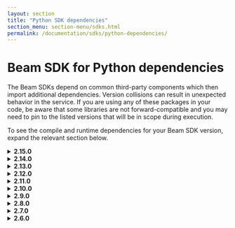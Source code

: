 ```yaml
---
layout: section
title: "Python SDK dependencies"
section_menu: section-menu/sdks.html
permalink: /documentation/sdks/python-dependencies/
---
```

<!--
Licensed under the Apache License, Version 2.0 (the "License");
you may not use this file except in compliance with the License.
You may obtain a copy of the License at

http://www.apache.org/licenses/LICENSE-2.0

Unless required by applicable law or agreed to in writing, software
distributed under the License is distributed on an "AS IS" BASIS,
WITHOUT WARRANTIES OR CONDITIONS OF ANY KIND, either express or implied.
See the License for the specific language governing permissions and
limitations under the License.
-->

# Beam SDK for Python dependencies

The Beam SDKs depend on common third-party components which then
import additional dependencies. Version collisions can result in unexpected
behavior in the service. If you are using any of these packages in your code, be
aware that some libraries are not forward-compatible and you may need to pin to
the listed versions that will be in scope during execution.

<p>To see the compile and runtime dependencies for your Beam SDK version, expand
the relevant section below.</p>

<details><summary markdown="span"><b>2.15.0</b></summary>

<p>Beam SDK for Python 2.15.0 has the following compile and
  runtime dependencies.</p>
<table class="table-bordered table-striped">
  <tr><th>Package</th><th>Version</th></tr>
  <tr><td>avro-python3</td><td>&gt;=1.8.1,&lt;2.0.0; python_version &gt;= "3.0"</td></tr>
  <tr><td>avro</td><td>&gt;=1.8.1,&lt;2.0.0; python_version &lt; "3.0"</td></tr>
  <tr><td>cachetools</td><td>&gt;=3.1.0,&lt;4</td></tr>
  <tr><td>crcmod</td><td>&gt;=1.7,&lt;2.0</td></tr>
  <tr><td>dill</td><td>&gt;=0.2.9,&lt;0.2.10</td></tr>
  <tr><td>fastavro</td><td>&gt;=0.21.4,&lt;0.22</td></tr>
  <tr><td>future</td><td>&gt;=0.16.0,&lt;1.0.0</td></tr>
  <tr><td>futures</td><td>&gt;=3.2.0,&lt;4.0.0; python_version &lt; "3.0"</td></tr>
  <tr><td>google-apitools</td><td>&gt;=0.5.28,&lt;0.5.29</td></tr>
  <tr><td>google-cloud-bigquery</td><td>&gt;=1.6.0,&lt;1.18.0</td></tr>
  <tr><td>google-cloud-bigtable</td><td>&gt;=0.31.1,&lt;0.33.0</td></tr>
  <tr><td>google-cloud-core</td><td>&gt;=0.28.1,&lt;2</td></tr>
  <tr><td>google-cloud-datastore</td><td>&gt;=1.7.1,&lt;1.8.0</td></tr>
  <tr><td>google-cloud-pubsub</td><td>&gt;=0.39.0,&lt;0.40.0</td></tr>
  <tr><td>googledatastore</td><td>&gt;=7.0.1,&lt;7.1; python_version &lt; "3.0"</td></tr>
  <tr><td>grpcio</td><td>&gt;=1.8,&lt;2</td></tr>
  <tr><td>hdfs</td><td>&gt;=2.1.0,&lt;3.0.0</td></tr>
  <tr><td>httplib2</td><td>&gt;=0.8,&lt;=0.12.0</td></tr>
  <tr><td>mock</td><td>&gt;=1.0.1,&lt;3.0.0</td></tr>
  <tr><td>oauth2client</td><td>&gt;=2.0.1,&lt;4</td></tr>
  <tr><td>proto-google-cloud-datastore-v1</td><td>&gt;=0.90.0,&lt;=0.90.4; python_version &lt; "3.0"</td></tr>
  <tr><td>protobuf</td><td>&gt;=3.5.0.post1,&lt;4</td></tr>
  <tr><td>pyarrow</td><td>&gt;=0.11.1,&lt;0.15.0; python_version &gt;= "3.0" or platform_system != "Windows"</td></tr>
  <tr><td>pydot</td><td>&gt;=1.2.0,&lt;2</td></tr>
  <tr><td>pymongo</td><td>&gt;=3.8.0,&lt;4.0.0</td></tr>
  <tr><td>pytz</td><td>&gt;=2018.3</td></tr>
  <tr><td>pyvcf</td><td>&gt;=0.6.8,&lt;0.7.0; python_version &lt; "3.0"</td></tr>
  <tr><td>pyyaml</td><td>&gt;=3.12,&lt;4.0.0</td></tr>
  <tr><td>typing</td><td>&gt;=3.6.0,&lt;3.7.0; python_version &lt; "3.5.0"</td></tr>
</table>

</details>

<details><summary markdown="span"><b>2.14.0</b></summary>

<p>Beam SDK for Python 2.14.0 has the following compile and
  runtime dependencies.</p>
<table class="table-bordered table-striped">
  <tr><th>Package</th><th>Version</th></tr>
  <tr><td>avro-python3</td><td>&gt;=1.8.1,&lt;2.0.0; python_version &gt;= "3.0"</td></tr>
  <tr><td>avro</td><td>&gt;=1.8.1,&lt;2.0.0; python_version &lt; "3.0"</td></tr>
  <tr><td>cachetools</td><td>&gt;=3.1.0,&lt;4</td></tr>
  <tr><td>crcmod</td><td>&gt;=1.7,&lt;2.0</td></tr>
  <tr><td>dill</td><td>&gt;=0.2.9,&lt;0.2.10</td></tr>
  <tr><td>fastavro</td><td>&gt;=0.21.4,&lt;0.22</td></tr>
  <tr><td>future</td><td>&gt;=0.16.0,&lt;1.0.0</td></tr>
  <tr><td>futures</td><td>&gt;=3.2.0,&lt;4.0.0; python_version &lt; "3.0"</td></tr>
  <tr><td>google-apitools</td><td>&gt;=0.5.28,&lt;0.5.29</td></tr>
  <tr><td>google-cloud-bigquery</td><td>&gt;=1.6.0,&lt;1.7.0</td></tr>
  <tr><td>google-cloud-bigtable</td><td>&gt;=0.31.1,&lt;0.33.0</td></tr>
  <tr><td>google-cloud-core</td><td>&gt;=0.28.1,&lt;0.30.0</td></tr>
  <tr><td>google-cloud-datastore</td><td>&gt;=1.7.1,&lt;1.8.0</td></tr>
  <tr><td>google-cloud-pubsub</td><td>&gt;=0.39.0,&lt;0.40.0</td></tr>
  <tr><td>googledatastore</td><td>&gt;=7.0.1,&lt;7.1; python_version &lt; "3.0"</td></tr>
  <tr><td>grpcio</td><td>&gt;=1.8,&lt;2</td></tr>
  <tr><td>hdfs</td><td>&gt;=2.1.0,&lt;3.0.0</td></tr>
  <tr><td>httplib2</td><td>&gt;=0.8,&lt;=0.12.0</td></tr>
  <tr><td>mock</td><td>&gt;=1.0.1,&lt;3.0.0</td></tr>
  <tr><td>oauth2client</td><td>&gt;=2.0.1,&lt;4</td></tr>
  <tr><td>proto-google-cloud-datastore-v1</td><td>&gt;=0.90.0,&lt;=0.90.4; python_version &lt; "3.0"</td></tr>
  <tr><td>protobuf</td><td>&gt;=3.5.0.post1,&lt;4</td></tr>
  <tr><td>pyarrow</td><td>&gt;=0.11.1,&lt;0.15.0; python_version &gt;= "3.0" or platform_system != "Windows"</td></tr>
  <tr><td>pydot</td><td>&gt;=1.2.0,&lt;1.3</td></tr>
  <tr><td>pymongo</td><td>&gt;=3.8.0,&lt;4.0.0</td></tr>
  <tr><td>pytz</td><td>&gt;=2018.3</td></tr>
  <tr><td>pyvcf</td><td>&gt;=0.6.8,&lt;0.7.0; python_version &lt; "3.0"</td></tr>
  <tr><td>pyyaml</td><td>&gt;=3.12,&lt;4.0.0</td></tr>
  <tr><td>typing</td><td>&gt;=3.6.0,&lt;3.7.0; python_version &lt; "3.5.0"</td></tr>
</table>

</details>

<details><summary markdown="span"><b>2.13.0</b></summary>

<p>Beam SDK for Python 2.13.0 has the following compile and
  runtime dependencies.</p> 
 
<table class="table-bordered table-striped">
  <tr><th>Package</th><th>Version</th></tr>
  <tr><td>avro-python3</td><td>&gt;=1.8.1,&lt;2.0.0; python_version &gt;= "3.0"</td></tr>
  <tr><td>avro</td><td>&gt;=1.8.1,&lt;2.0.0; python_version &lt; "3.0"</td></tr>
  <tr><td>cachetools</td><td>&gt;=3.1.0,&lt;4</td></tr>
  <tr><td>crcmod</td><td>&gt;=1.7,&lt;2.0</td></tr>
  <tr><td>dill</td><td>&gt;=0.2.9,&lt;0.2.10</td></tr>
  <tr><td>fastavro</td><td>&gt;=0.21.4,&lt;0.22</td></tr>
  <tr><td>future</td><td>&gt;=0.16.0,&lt;1.0.0</td></tr>
  <tr><td>futures</td><td>&gt;=3.2.0,&lt;4.0.0; python_version &lt; "3.0"</td></tr>
  <tr><td>google-apitools</td><td>&gt;=0.5.28,&lt;0.5.29</td></tr>
  <tr><td>google-cloud-bigquery</td><td>&gt;=1.6.0,&lt;1.7.0</td></tr>
  <tr><td>google-cloud-bigtable</td><td>&gt;=0.31.1,&lt;0.33.0</td></tr>
  <tr><td>google-cloud-core</td><td>&gt;=0.28.1,&lt;0.30.0</td></tr>
  <tr><td>google-cloud-datastore</td><td>&gt;=1.7.1,&lt;1.8.0</td></tr>
  <tr><td>google-cloud-pubsub</td><td>&gt;=0.39.0,&lt;0.40.0</td></tr>
  <tr><td>googledatastore</td><td>&gt;=7.0.1,&lt;7.1; python_version &lt; "3.0"</td></tr>
  <tr><td>grpcio</td><td>&gt;=1.8,&lt;2</td></tr>
  <tr><td>hdfs</td><td>&gt;=2.1.0,&lt;3.0.0</td></tr>
  <tr><td>httplib2</td><td>&gt;=0.8,&lt;=0.12.0</td></tr>
  <tr><td>mock</td><td>&gt;=1.0.1,&lt;3.0.0</td></tr>
  <tr><td>oauth2client</td><td>&gt;=2.0.1,&lt;4</td></tr>
  <tr><td>proto-google-cloud-datastore-v1</td><td>&gt;=0.90.0,&lt;=0.90.4; python_version &lt; "3.0"</td></tr>
  <tr><td>protobuf</td><td>&gt;=3.5.0.post1,&lt;4</td></tr>
  <tr><td>pyarrow</td><td>&gt;=0.11.1,&lt;0.14.0; python_version &gt;= "3.0" or platform_system != "Windows"</td></tr>
  <tr><td>pydot</td><td>&gt;=1.2.0,&lt;1.3</td></tr>
  <tr><td>pytz</td><td>&gt;=2018.3</td></tr>
  <tr><td>pyvcf</td><td>&gt;=0.6.8,&lt;0.7.0; python_version &lt; "3.0"</td></tr>
  <tr><td>pyyaml</td><td>&gt;=3.12,&lt;4.0.0</td></tr>
  <tr><td>typing</td><td>&gt;=3.6.0,&lt;3.7.0; python_version &lt; "3.5.0"</td></tr>
</table>

</details>

<details><summary markdown="span"><b>2.12.0</b></summary>

<p>Beam SDK for Python 2.12.0 has the following compile and
  runtime dependencies.</p>

<table class="table-bordered table-striped">
  <tr><th>Package</th><th>Version</th></tr>
  <tr><td>avro-python3</td><td>&gt;=1.8.1,&lt;2.0.0; python_version &gt;= "3.0"</td></tr>
  <tr><td>avro</td><td>&gt;=1.8.1,&lt;2.0.0; python_version &lt; "3.0"</td></tr>
  <tr><td>crcmod</td><td>&gt;=1.7,&lt;2.0</td></tr>
  <tr><td>dill</td><td>&gt;=0.2.9,&lt;0.2.10</td></tr>
  <tr><td>fastavro</td><td>&gt;=0.21.4,&lt;0.22</td></tr>
  <tr><td>future</td><td>&gt;=0.16.0,&lt;1.0.0</td></tr>
  <tr><td>futures</td><td>&gt;=3.2.0,&lt;4.0.0; python_version &lt; "3.0"</td></tr>
  <tr><td>google-apitools</td><td>&gt;=0.5.26,&lt;0.5.27</td></tr>
  <tr><td>google-cloud-bigquery</td><td>&gt;=1.6.0,&lt;1.7.0</td></tr>
  <tr><td>google-cloud-bigtable</td><td>==0.31.1</td></tr>
  <tr><td>google-cloud-core</td><td>==0.28.1</td></tr>
  <tr><td>google-cloud-pubsub</td><td>==0.39.0</td></tr>
  <tr><td>googledatastore</td><td>&gt;=7.0.1,&lt;7.1; python_version &lt; "3.0"</td></tr>
  <tr><td>grpcio</td><td>&gt;=1.8,&lt;2</td></tr>
  <tr><td>hdfs</td><td>&gt;=2.1.0,&lt;3.0.0</td></tr>
  <tr><td>httplib2</td><td>&gt;=0.8,&lt;=0.11.3</td></tr>
  <tr><td>mock</td><td>&gt;=1.0.1,&lt;3.0.0</td></tr>
  <tr><td>oauth2client</td><td>&gt;=2.0.1,&lt;4</td></tr>
  <tr><td>proto-google-cloud-datastore-v1</td><td>&gt;=0.90.0,&lt;=0.90.4</td></tr>
  <tr><td>protobuf</td><td>&gt;=3.5.0.post1,&lt;4</td></tr>
  <tr><td>pyarrow</td><td>&gt;=0.11.1,&lt;0.12.0; python_version &gt;= "3.0" or platform_system != "Windows"</td></tr>
  <tr><td>pydot</td><td>&gt;=1.2.0,&lt;1.3</td></tr>
  <tr><td>pytz</td><td>&gt;=2018.3</td></tr>
  <tr><td>pyvcf</td><td>&gt;=0.6.8,&lt;0.7.0; python_version &lt; "3.0"</td></tr>
  <tr><td>pyyaml</td><td>&gt;=3.12,&lt;4.0.0</td></tr>
  <tr><td>typing</td><td>&gt;=3.6.0,&lt;3.7.0; python_version &lt; "3.5.0"</td></tr>
</table>

</details>

<details><summary markdown="span"><b>2.11.0</b></summary>

<p>Beam SDK for Python 2.11.0 has the following compile and
  runtime dependencies.</p>

<table class="table-bordered table-striped">
  <tr><th>Package</th><th>Version</th></tr>
  <tr><td>avro-python3</td><td>&gt;=1.8.1,&lt;2.0.0; python_version &gt;= "3.0"</td></tr>
  <tr><td>avro</td><td>&gt;=1.8.1,&lt;2.0.0; python_version &lt; "3.0"</td></tr>
  <tr><td>crcmod</td><td>&gt;=1.7,&lt;2.0</td></tr>
  <tr><td>dill</td><td>&gt;=0.2.9,&lt;0.2.10</td></tr>
  <tr><td>fastavro</td><td>&gt;=0.21.4,&lt;0.22</td></tr>
  <tr><td>future</td><td>&gt;=0.16.0,&lt;1.0.0</td></tr>
  <tr><td>futures</td><td>&gt;=3.2.0,&lt;4.0.0; python_version &lt; "3.0"</td></tr>
  <tr><td>google-apitools</td><td>&gt;=0.5.26,&lt;0.5.27</td></tr>
  <tr><td>google-cloud-bigquery</td><td>&gt;=1.6.0,&lt;1.7.0</td></tr>
  <tr><td>google-cloud-bigtable</td><td>==0.31.1</td></tr>
  <tr><td>google-cloud-core</td><td>==0.28.1</td></tr>
  <tr><td>google-cloud-pubsub</td><td>==0.39.0</td></tr>
  <tr><td>googledatastore</td><td>&gt;=7.0.1,&lt;7.1; python_version &lt; "3.0"</td></tr>
  <tr><td>grpcio</td><td>&gt;=1.8,&lt;2</td></tr>
  <tr><td>hdfs</td><td>&gt;=2.1.0,&lt;3.0.0</td></tr>
  <tr><td>httplib2</td><td>&gt;=0.8,&lt;=0.11.3</td></tr>
  <tr><td>mock</td><td>&gt;=1.0.1,&lt;3.0.0</td></tr>
  <tr><td>oauth2client</td><td>&gt;=2.0.1,&lt;4</td></tr>
  <tr><td>proto-google-cloud-datastore-v1</td><td>&gt;=0.90.0,&lt;=0.90.4</td></tr>
  <tr><td>protobuf</td><td>&gt;=3.5.0.post1,&lt;4</td></tr>
  <tr><td>pyarrow</td><td>&gt;=0.11.1,&lt;0.12.0; python_version &gt;= "3.0" or platform_system != "Windows"</td></tr>
  <tr><td>pydot</td><td>&gt;=1.2.0,&lt;1.3</td></tr>
  <tr><td>pytz</td><td>&gt;=2018.3</td></tr>
  <tr><td>pyvcf</td><td>&gt;=0.6.8,&lt;0.7.0; python_version &lt; "3.0"</td></tr>
  <tr><td>pyyaml</td><td>&gt;=3.12,&lt;4.0.0</td></tr>
  <tr><td>typing</td><td>&gt;=3.6.0,&lt;3.7.0; python_version &lt; "3.5.0"</td></tr>
</table>

</details>

<details><summary markdown="span"><b>2.10.0</b></summary>

<p>Beam SDK for Python 2.10.0 has the following compile and
  runtime dependencies.</p>

<table class="table-bordered table-striped">
  <tr><th>Package</th><th>Version</th></tr>
  <tr><td>avro-python3</td><td>&gt;=1.8.1,&lt;2.0.0; python_version &gt;= "3.0"</td></tr>
  <tr><td>avro</td><td>&gt;=1.8.1,&lt;2.0.0; python_version &lt; "3.0"</td></tr>
  <tr><td>crcmod</td><td>&gt;=1.7,&lt;2.0</td></tr>
  <tr><td>dill</td><td>&gt;=0.2.9,&lt;0.2.10</td></tr>
  <tr><td>fastavro</td><td>&gt;=0.21.4,&lt;0.22</td></tr>
  <tr><td>future</td><td>&gt;=0.16.0,&lt;1.0.0</td></tr>
  <tr><td>futures</td><td>&gt;=3.1.1,&lt;4.0.0</td></tr>
  <tr><td>google-apitools</td><td>&gt;=0.5.23,&lt;=0.5.24</td></tr>
  <tr><td>google-cloud-bigquery</td><td>&gt;=1.6.0,&lt;1.7.0</td></tr>
  <tr><td>google-cloud-pubsub</td><td>==0.39.0</td></tr>
  <tr><td>googledatastore</td><td>&gt;=7.0.1,&lt;7.1; python_version &lt; "3.0"</td></tr>
  <tr><td>grpcio</td><td>&gt;=1.8,&lt;2</td></tr>
  <tr><td>hdfs</td><td>&gt;=2.1.0,&lt;3.0.0</td></tr>
  <tr><td>httplib2</td><td>&gt;=0.8,&lt;=0.11.3</td></tr>
  <tr><td>mock</td><td>&gt;=1.0.1,&lt;3.0.0</td></tr>
  <tr><td>oauth2client</td><td>&gt;=2.0.1,&lt;4</td></tr>
  <tr><td>proto-google-cloud-datastore-v1</td><td>&gt;=0.90.0,&lt;=0.90.4</td></tr>
  <tr><td>protobuf</td><td>&gt;=3.5.0.post1,&lt;4</td></tr>
  <tr><td>pyarrow</td><td>&gt;=0.11.1,&lt;0.12.0; python_version &gt;= "3.0" or platform_system != "Windows"</td></tr>
  <tr><td>pydot</td><td>&gt;=1.2.0,&lt;1.3</td></tr>
  <tr><td>pytz</td><td>&gt;=2018.3</td></tr>
  <tr><td>pyvcf</td><td>&gt;=0.6.8,&lt;0.7.0</td></tr>
  <tr><td>pyyaml</td><td>&gt;=3.12,&lt;4.0.0</td></tr>
  <tr><td>typing</td><td>&gt;=3.6.0,&lt;3.7.0; python_version &lt; "3.5.0"</td></tr>
</table>

</details>

<details><summary markdown="span"><b>2.9.0</b></summary>

<p>Beam SDK for Python 2.9.0 has the following compile and
  runtime dependencies.</p>

<table class="table-bordered table-striped">
  <tr><th>Package</th><th>Version</th></tr>
  <tr><td>avro</td><td>&gt;=1.8.1, &lt;2.0.0</td></tr>
  <tr><td>crcmod</td><td>&gt;=1.7, &lt;2.0</td></tr>
  <tr><td>dill</td><td>&gt;=0.2.6, &lt;=0.2.8.2</td></tr>
  <tr><td>fastavro</td><td>&gt;=0.21.4, &lt;0.22</td></tr>
  <tr><td>future</td><td>&gt;=0.16.0, &lt;1.0.0</td></tr>
  <tr><td>futures</td><td>&gt;=3.1.1, &lt;4.0.0</td></tr>
  <tr><td>google-apitools</td><td>&gt;=0.5.23, &lt;0.5.24</td></tr>
  <tr><td>google-cloud-pubsub</td><td>==0.35.4</td></tr>
  <tr><td>google-cloud-bigquery</td><td>&gt;=1.6.0, &lt;1.7.0</td></tr>
  <tr><td>googledatastore</td><td>&gt;=7.0.1, &lt;7.1</td></tr>
  <tr><td>grpcio</td><td>&gt;=1.8, &lt;2</td></tr>
  <tr><td>hdfs</td><td>&gt;=2.1.0, &lt;3.0.0</td></tr>
  <tr><td>httplib2</td><td>&gt;=0.8, &lt;=0.11.3</td></tr>
  <tr><td>mock</td><td>&gt;=1.0.1, &lt;3.0.0</td></tr>
  <tr><td>nose</td><td>&gt;=1.3.7</td></tr>
  <tr><td>numpy</td><td>&gt;=1.14.3, &lt;2</td></tr>
  <tr><td>oauth2client</td><td>&gt;=2.0.1, &lt;4</td></tr>
  <tr><td>parameterized</td><td>&gt;=0.6.0, &lt;0.7.0</td></tr>
  <tr><td>proto-google-cloud-datastore-v1</td><td>&gt;=0.90.0, &lt;0.90.4</td></tr>
  <tr><td>protobuf</td><td>&gt;=3.5.0.post1, &lt;4</td></tr>
  <tr><td>pydot</td><td>&gt;=1.2.0, &lt;1.3</td></tr>
  <tr><td>pyhamcrest</td><td>&gt;=1.9, &lt;2.0</td></tr>
  <tr><td>pytz</td><td>&gt;=2018.3, &lt;=2018.4</td></tr>
  <tr><td>pyyaml</td><td>&gt;=3.12, &lt;4.0.0</td></tr>
  <tr><td>pyvcf</td><td>&gt;=0.6.8, &lt;0.7.0</td></tr>
  <tr><td>typing</td><td>&gt;=3.6.0, &lt;3.7.0</td></tr>
</table>

</details>

<details><summary markdown="span"><b>2.8.0</b></summary>

<p>Beam SDK for Python 2.8.0 has the following compile and
  runtime dependencies.</p>

<table class="table-bordered table-striped">
  <tr><th>Package</th><th>Version</th></tr>
  <tr><td>avro</td><td>&gt;=1.8.1, &lt;2.0.0</td></tr>
  <tr><td>crcmod</td><td>&gt;=1.7, &lt;2.0</td></tr>
  <tr><td>dill</td><td>&gt;=0.2.6, &lt;=0.2.8.2</td></tr>
  <tr><td>fastavro</td><td>&gt;=0.21.4, &lt;0.22</td></tr>
  <tr><td>future</td><td>&gt;=0.16.0, &lt;1.0.0</td></tr>
  <tr><td>futures</td><td>&gt;=3.1.1, &lt;4.0.0</td></tr>
  <tr><td>google-apitools</td><td>&gt;=0.5.18, &lt;0.5.20</td></tr>
  <tr><td>google-cloud-pubsub</td><td>==0.26.0</td></tr>
  <tr><td>google-cloud-bigquery</td><td>==0.25.0</td></tr>
  <tr><td>googledatastore</td><td>==7.0.1</td></tr>
  <tr><td>grpcio</td><td>&gt;=1.8, &lt;2</td></tr>
  <tr><td>hdfs</td><td>&gt;=2.1.0, &lt;3.0.0</td></tr>
  <tr><td>httplib2</td><td>&gt;=0.8, &lt;=0.11.3</td></tr>
  <tr><td>mock</td><td>&gt;=1.0.1, &lt;3.0.0</td></tr>
  <tr><td>nose</td><td>&gt;=1.3.7</td></tr>
  <tr><td>numpy</td><td>&gt;=1.14.3, &lt;2</td></tr>
  <tr><td>oauth2client</td><td>&gt;=2.0.1, &lt;5</td></tr>
  <tr><td>parameterized</td><td>&gt;=0.6.0, &lt;0.7.0</td></tr>
  <tr><td>proto-google-cloud-datastore-v1</td><td>&gt;=0.90.0, &lt;0.90.4</td></tr>
  <tr><td>proto-google-cloud-pubsub-v1</td><td>==0.15.4</td></tr>
  <tr><td>protobuf</td><td>&gt;=3.5.0.post1, &lt;4</td></tr>
  <tr><td>pydot</td><td>&gt;=1.2.0, &lt;1.3</td></tr>
  <tr><td>pyhamcrest</td><td>&gt;=1.9, &lt;2.0</td></tr>
  <tr><td>pytz</td><td>&gt;=2018.3, &lt;=2018.4</td></tr>
  <tr><td>pyyaml</td><td>&gt;=3.12, &lt;4.0.0</td></tr>
  <tr><td>pyvcf</td><td>&gt;=0.6.8, &lt;0.7.0</td></tr>
  <tr><td>typing</td><td>&gt;=3.6.0, &lt;3.7.0</td></tr>
</table>

</details>

<details><summary markdown="span"><b>2.7.0</b></summary>

<p>Beam SDK for Python 2.7.0 has the following compile and
  runtime dependencies.</p>

<table class="table-bordered table-striped">
  <tr><th>Package</th><th>Version</th></tr>
  <tr><td>avro</td><td>&gt;=1.8.1, &lt;2.0.0</td></tr>
  <tr><td>crcmod</td><td>&gt;=1.7, &lt;2.0</td></tr>
  <tr><td>dill</td><td>&gt;=0.2.6, &lt;=0.2.8.2</td></tr>
  <tr><td>fastavro</td><td>==0.19.7</td></tr>
  <tr><td>future</td><td>&gt;=0.16.0, &lt;1.0.0</td></tr>
  <tr><td>futures</td><td>&gt;=3.1.1, &lt;4.0.0</td></tr>
  <tr><td>google-apitools</td><td>&gt;=0.5.18, &lt;0.5.20</td></tr>
  <tr><td>google-cloud-pubsub</td><td>==0.26.0</td></tr>
  <tr><td>google-cloud-bigquery</td><td>==0.25.0</td></tr>
  <tr><td>googledatastore</td><td>==7.0.1</td></tr>
  <tr><td>grpcio</td><td>&gt;=1.8, &lt;2</td></tr>
  <tr><td>hdfs</td><td>&gt;=2.1.0, &lt;3.0.0</td></tr>
  <tr><td>httplib2</td><td>&gt;=0.8, &lt;=0.11.3</td></tr>
  <tr><td>mock</td><td>&gt;=1.0.1, &lt;3.0.0</td></tr>
  <tr><td>nose</td><td>&gt;=1.3.7</td></tr>
  <tr><td>numpy</td><td>&gt;=1.14.3, &lt;2</td></tr>
  <tr><td>oauth2client</td><td>&gt;=2.0.1, &lt;5</td></tr>
  <tr><td>proto-google-cloud-datastore-v1</td><td>&gt;=0.90.0, &lt;0.90.4</td></tr>
  <tr><td>proto-google-cloud-pubsub-v1</td><td>==0.15.4</td></tr>
  <tr><td>protobuf</td><td>&gt;=3.5.0.post1, &lt;4</td></tr>
  <tr><td>pydot</td><td>&gt;=1.2.0, &lt;1.3</td></tr>
  <tr><td>pyhamcrest</td><td>&gt;=1.9, &lt;2.0</td></tr>
  <tr><td>pytz</td><td>&gt;=2018.3, &lt;=2018.4</td></tr>
  <tr><td>pyyaml</td><td>&gt;=3.12, &lt;4.0.0</td></tr>
  <tr><td>pyvcf</td><td>&gt;=0.6.8, &lt;0.7.0</td></tr>
  <tr><td>six</td><td>&gt;=1.9, &lt;1.12</td></tr>
  <tr><td>typing</td><td>&gt;=3.6.0, &lt;3.7.0</td></tr>
</table>

</details>

<details><summary markdown="span"><b>2.6.0</b></summary>

<p>Beam SDK for Python 2.6.0 has the following compile and
  runtime dependencies.</p>

<table class="table-bordered table-striped">
  <tr><th>Package</th><th>Version</th></tr>
  <tr><td>avro</td><td>&gt;=1.8.1,&lt;2.0.0</td></tr>
  <tr><td>crcmod</td><td>&gt;=1.7,&lt;2.0</td></tr>
  <tr><td>dill</td><td>&gt;=0.2.6,&lt;=0.2.8.2</td></tr>
  <tr><td>future</td><td>&gt;=0.16.0,&lt;1.0.0</td></tr>
  <tr><td>futures</td><td>&gt;=3.1.1,&lt;4.0.0</td></tr>
  <tr><td>google-apitools</td><td>&gt;=0.5.18,&lt;=0.5.20</td></tr>
  <tr><td>google-cloud-bigquery</td><td>==0.25.0</td></tr>
  <tr><td>google-cloud-pubsub</td><td>==0.26.0</td></tr>
  <tr><td>googledatastore</td><td>==7.0.1</td></tr>
  <tr><td>grpcio</td><td>&gt;=1.8,&lt;2</td></tr>
  <tr><td>hdfs</td><td>&gt;=2.1.0,&lt;3.0.0</td></tr>
  <tr><td>httplib2</td><td>&gt;=0.8,&lt;=0.11.3</td></tr>
  <tr><td>mock</td><td>&gt;=1.0.1,&lt;3.0.0</td></tr>
  <tr><td>oauth2client</td><td>&gt;=2.0.1,&lt;5</td></tr>
  <tr><td>proto-google-cloud-datastore-v1</td><td>&gt;=0.90.0,&lt;=0.90.4</td></tr>
  <tr><td>proto-google-cloud-pubsub-v1</td><td>==0.15.4</td></tr>
  <tr><td>protobuf</td><td>&gt;=3.5.0.post1,&lt;4</td></tr>
  <tr><td>pydot</td><td>&gt;=1.2.0,&lt;1.3</td></tr>
  <tr><td>pytz</td><td>&gt;=2018.3,&lt;=2018.4</td></tr>
  <tr><td>pyvcf</td><td>&gt;=0.6.8,&lt;0.7.0</td></tr>
  <tr><td>pyyaml</td><td>&gt;=3.12,&lt;4.0.0</td></tr>
  <tr><td>six</td><td>&gt;=1.9,&lt;1.12</td></tr>
  <tr><td>typing</td><td>&gt;=3.6.0,&lt;3.7.0</td></tr>
</table>

</details>

